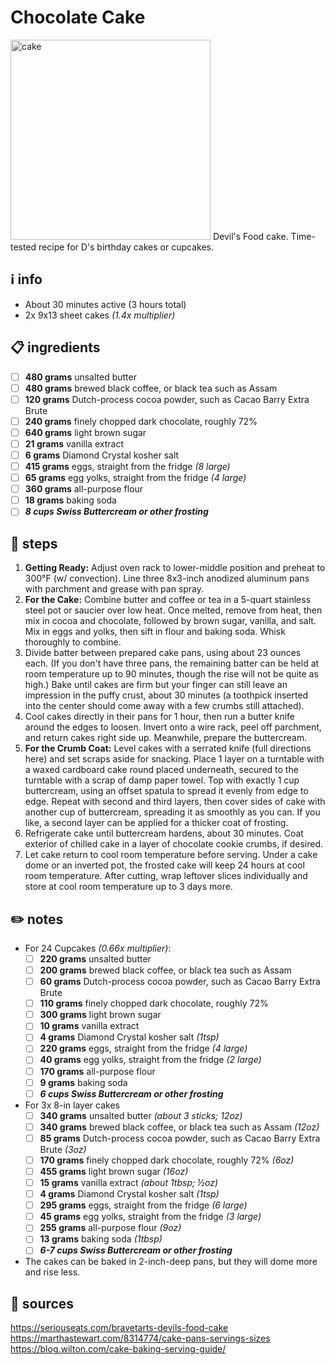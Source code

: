 # Chocolate Cake
<img src="https://www.seriouseats.com/thmb/qZuvtPIhoss2AnOzQbmg2NCM-uw=/1500x1125/filters:fill(auto,1)/__opt__aboutcom__coeus__resources__content_migration__serious_eats__seriouseats.com__2018__01__20180131-devils-food-cake-vicky-wasik-22-a4b4dd3ad00747df9a4b2e5b1d5fd112.jpg" alt="cake" width="320"/>  
Devil's Food cake. Time-tested recipe for D's birthday cakes or cupcakes.  

## ℹ️ info
* About 30 minutes active (3 hours total)
* 2x 9x13 sheet cakes *(1.4x multiplier)*

## 📋 ingredients
- [ ] **480 grams** unsalted butter
- [ ] **480 grams** brewed black coffee, or black tea such as Assam
- [ ] **120 grams** Dutch-process cocoa powder, such as Cacao Barry Extra Brute
- [ ] **240 grams** finely chopped dark chocolate, roughly 72%
- [ ] **640 grams** light brown sugar
- [ ] **21 grams** vanilla extract
- [ ] **6 grams** Diamond Crystal kosher salt
- [ ] **415 grams** eggs, straight from the fridge *(8 large)*
- [ ] **65 grams** egg yolks, straight from the fridge *(4 large)*
- [ ] **360 grams** all-purpose flour
- [ ] **18 grams** baking soda
- [ ] ***8 cups Swiss Buttercream or other frosting***

## 🔪 steps
1. **Getting Ready:** Adjust oven rack to lower-middle position and preheat to 300°F (w/ convection). Line three 8x3-inch anodized aluminum pans with parchment and grease with pan spray.
2. **For the Cake:** Combine butter and coffee or tea in a 5-quart stainless steel pot or saucier over low heat. Once melted, remove from heat, then mix in cocoa and chocolate, followed by brown sugar, vanilla, and salt. Mix in eggs and yolks, then sift in flour and baking soda. Whisk thoroughly to combine.  
3. Divide batter between prepared cake pans, using about 23 ounces each. (If you don't have three pans, the remaining batter can be held at room temperature up to 90 minutes, though the rise will not be quite as high.) Bake until cakes are firm but your finger can still leave an impression in the puffy crust, about 30 minutes (a toothpick inserted into the center should come away with a few crumbs still attached).
4. Cool cakes directly in their pans for 1 hour, then run a butter knife around the edges to loosen. Invert onto a wire rack, peel off parchment, and return cakes right side up. Meanwhile, prepare the buttercream.
5. **For the Crumb Coat:** Level cakes with a serrated knife (full directions here) and set scraps aside for snacking. Place 1 layer on a turntable with a waxed cardboard cake round placed underneath, secured to the turntable with a scrap of damp paper towel. Top with exactly 1 cup buttercream, using an offset spatula to spread it evenly from edge to edge. Repeat with second and third layers, then cover sides of cake with another cup of buttercream, spreading it as smoothly as you can. If you like, a second layer can be applied for a thicker coat of frosting.  
6. Refrigerate cake until buttercream hardens, about 30 minutes. Coat exterior of chilled cake in a layer of chocolate cookie crumbs, if desired.  
7. Let cake return to cool room temperature before serving. Under a cake dome or an inverted pot, the frosted cake will keep 24 hours at cool room temperature. After cutting, wrap leftover slices individually and store at cool room temperature up to 3 days more.  

## ✏️ notes
* For 24 Cupcakes *(0.66x multiplier)*:
	- [ ] **220	grams**	unsalted butter
	- [ ] **200	grams**	brewed black coffee, or black tea such as Assam
	- [ ] **60	grams**	Dutch-process cocoa powder, such as Cacao Barry Extra Brute
	- [ ] **110	grams**	finely chopped dark chocolate, roughly 72%
	- [ ] **300	grams**	light brown sugar
	- [ ] **10	grams**	vanilla extract
	- [ ] **4	grams**	Diamond Crystal kosher salt *(1tsp)*
	- [ ] **220	grams**	eggs, straight from the fridge *(4 large)*
	- [ ] **40	grams**	egg yolks, straight from the fridge *(2 large)*
	- [ ] **170	grams**	all-purpose flour
	- [ ] **9	grams**	baking soda
	- [ ] ***6	cups	Swiss Buttercream or other frosting***
* For 3x 8-in layer cakes
	- [ ] **340	grams**	unsalted butter *(about 3 sticks; 12oz)*
	- [ ] **340	grams**	brewed black coffee, or black tea such as Assam *(12oz)*
	- [ ] **85	grams**	Dutch-process cocoa powder, such as Cacao Barry Extra Brute *(3oz)*
	- [ ] **170	grams**	finely chopped dark chocolate, roughly 72% *(6oz)*
	- [ ] **455	grams**	light brown sugar *(16oz)*
	- [ ] **15	grams**	vanilla extract *(about 1tbsp; ½oz)*
	- [ ] **4	grams**	Diamond Crystal kosher salt *(1tsp)*
	- [ ] **295	grams**	eggs, straight from the fridge *(6 large)*
	- [ ] **45	grams**	egg yolks, straight from the fridge *(3 large)*
	- [ ] **255	grams**	all-purpose flour *(9oz)*
	- [ ] **13	grams**	baking soda *(1tbsp)*
	- [ ] ***6-7	cups	Swiss Buttercream or other frosting***
* The cakes can be baked in 2-inch-deep pans, but they will dome more and rise less.

## 🔗 sources
https://seriouseats.com/bravetarts-devils-food-cake  
https://marthastewart.com/8314774/cake-pans-servings-sizes  
https://blog.wilton.com/cake-baking-serving-guide/  
